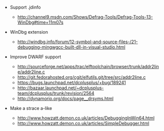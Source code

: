 - Support .jdinfo

  - http://channel9.msdn.com/Shows/Defrag-Tools/Defrag-Tools-13-WinDbg#time=11m07s

- WinDbg extension

  - http://windbg.info/forum/12-symbol-and-source-files-/21-debugging-mingwgcc-built-dll-in-visual-studio.html

- Improve DWARF support

  - http://sourceforge.net/apps/trac/elftoolchain/browser/trunk/addr2line/addr2line.c
  - http://git.fedorahosted.org/cgit/elfutils.git/tree/src/addr2line.c
  - https://bugs.launchpad.net/dcplusplus/+bug/189241
  - http://bazaar.launchpad.net/~dcplusplus-team/dcplusplus/trunk/revision/2564
  - http://dynamorio.org/docs/page__drsyms.html

- Make a strace a-like

  - http://www.howzatt.demon.co.uk/articles/DebuggingInWin64.html
  - http://www.howzatt.demon.co.uk/articles/SimpleDebugger.html
